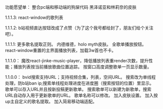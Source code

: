 功能愿望单：
整合pc端和移动端的狗屎代码
黑泽诺亚和林莉奈的皮肤

1.1.1.3:
react-window的歌列表

1.1.1.2:
b站视频直达按钮改成了点赞（为了这个我号都给封了，朋友们给个关注吧）。

1.1.1.1:
更多歌名提取正则。
内德维德，holo myth皮肤。
全歌单播放按钮。
react-window重置的主界面播放列表，加载3w首也不卡。

1.1.1.0：
魔改react-jinke-music-player，降低播放列表重render次数，提升性能；播放列表按当前播放歌曲位置追踪。
按窗口高度调整歌单一页显示数量。

1.1.0.0：
bvid搜索支持URL；支持视频合集，列表，空间URL。
搜索改为单线程处理，防b站ban ip;搜索单线程处理进度在进度圈（搜索按钮的位置）里显示。
歌单可以存入URL并且按新投稿更新歌单。
搜索歌单可以新建为新歌单，搜索URL自动存入用于更新歌单的URL。
歌单名称可以修改。
加入皮肤设置。
加入按up主自定义的歌名提取。
加入简易移动端适配。